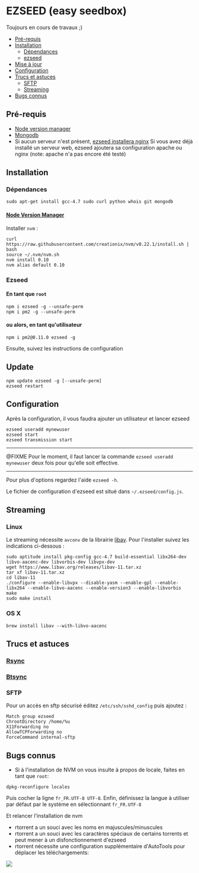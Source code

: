 EZSEED (easy seedbox)
===

Toujours en cours de travaux ;)

- [Pré-requis](#pre-requis)
- [Installation](#installation)
  - [Dépendances](#dependances)
  - [ezseed](#ezseed)
- [Mise à jour](#update)
- [Configuration](#configuration)
- [Trucs et astuces](#truc-et-astuces)
  - [SFTP](#sftp)
  - [Streaming](#streaming)
- [Bugs connus](#bugs-connus)

## Pré-requis

  * [Node version manager](https://github.com/creationix/nvm)
  * [Mongodb](http://docs.mongodb.org/manual/installation/)
  * Si aucun serveur n'est présent, [ezseed installera nginx](https://github.com/ezseed/ezseed/blob/master/scripts/server.sh)
  Si vous avez déjà installé un serveur web, ezseed ajoutera sa configuration apache ou nginx (note: apache n'a pas encore été testé)

## Installation

### Dépendances

```
sudo apt-get install gcc-4.7 sudo curl python whois git mongodb
```

#### [Node Version Manager](https://github.com/creationix/nvm)
Installer `nvm` :
```
curl https://raw.githubusercontent.com/creationix/nvm/v0.22.1/install.sh | bash
source ~/.nvm/nvm.sh
nvm install 0.10
nvm alias default 0.10
```

### Ezseed

#### En tant que `root`

```
npm i ezseed -g --unsafe-perm
npm i pm2 -g --unsafe-perm
```

#### ou alors, en tant qu'utilisateur
```
npm i pm2@0.11.0 ezseed -g
```

Ensuite, suivez les instructions de configuration

## Update

```
npm update ezseed -g [--unsafe-perm]
ezseed restart
```

## Configuration

Après la configuration, il vous faudra ajouter un utilisateur et lancer ezseed

```
ezseed useradd mynewuser
ezseed start
ezseed transmission start
```
***
@FIXME Pour le moment, il faut lancer la commande ```ezseed useradd mynewuser``` deux fois pour qu'elle soit effective.  
***

Pour plus d'options regardez l'aide `ezseed -h`.

Le fichier de configuration d'ezseed est situé dans `~/.ezseed/config.js`.



## Streaming

### Linux
Le streaming nécessite `avconv` de la librairie [libav](https://libav.org/). Pour l'installer suivez les indications ci-dessous :

```
sudo aptitude install pkg-config gcc-4.7 build-essential libx264-dev libvo-aacenc-dev libvorbis-dev libvpx-dev
wget https://www.libav.org/releases/libav-11.tar.xz
tar xf libav-11.tar.xz
cd libav-11
./configure --enable-libvpx --disable-yasm --enable-gpl --enable-libx264 --enable-libvo-aacenc --enable-version3 --enable-libvorbis
make
sudo make install
```

### OS X
```
brew install libav --with-libvo-aacenc
```

## Trucs et astuces

### [Rsync](https://github.com/ezseed/ezseed/blob/master/docs/fr/rsync.md)
### [Btsync](https://github.com/ezseed/ezseed/blob/master/docs/fr/btsync.md)
### SFTP

Pour un accès en sftp sécurisé éditez `/etc/ssh/sshd_config` puis ajoutez :
```
Match group ezseed
ChrootDirectory /home/%u
X11Forwarding no
AllowTCPForwarding no
ForceCommand internal-sftp
```

## Bugs connus

- Si à l'installation de NVM on vous insulte à propos de locale, faites en tant que `root`:
```
dpkg-reconfigure locales
```
  Puis cocher la ligne `fr_FR.UTF-8 UTF-8`.
  Enfin, définissez la langue à utiliser par défaut par le système en sélectionnant `fr_FR.UTF-8`

  Et relancer l'installation de nvm

- rtorrent a un souci avec les noms en majuscules/minuscules
- rtorrent a un souci avec les caractères spéciaux de certains torrents et peut mener à un disfonctionnement d'ezseed
- rtorrent nécessite une configuration supplémentaire d'AutoTools pour déplacer les téléchargements:

![](https://camo.githubusercontent.com/a278375b20071e41ed233b5f6b1e8936222ae0bf/687474703a2f2f7777772e7a75706d6167652e65752f692f687052455238336376472e706e67)
